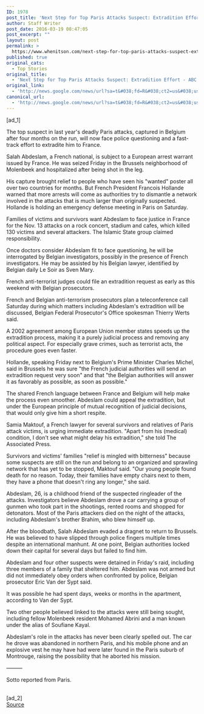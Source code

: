 ```yaml
---
ID: 1978
post_title: 'Next Step for Top Paris Attacks Suspect: Extradition Effort &#8211; ABC News'
author: Staff Writer
post_date: 2016-03-19 08:47:05
post_excerpt: ""
layout: post
permalink: >
  https://www.whenitson.com/next-step-for-top-paris-attacks-suspect-extradition-effort-abc-news/
published: true
original_cats:
  - Top Stories
original_title:
  - 'Next Step for Top Paris Attacks Suspect: Extradition Effort - ABC News'
original_link:
  - 'http://news.google.com/news/url?sa=t&#038;fd=R&#038;ct2=us&#038;usg=AFQjCNH_GeYk0BF6-0qDYoLKffi20WeFQg&#038;clid=c3a7d30bb8a4878e06b80cf16b898331&#038;cid=52779064361922&#038;ei=CBLtVrj1NMWohAHr5rfYAw&#038;url=http://abcnews.go.com/International/wireStory/step-top-paris-attacks-suspect-extradition-effort-37771840'
canonical_url:
  - 'http://news.google.com/news/url?sa=t&#038;fd=R&#038;ct2=us&#038;usg=AFQjCNH_GeYk0BF6-0qDYoLKffi20WeFQg&#038;clid=c3a7d30bb8a4878e06b80cf16b898331&#038;cid=52779064361922&#038;ei=CBLtVrj1NMWohAHr5rfYAw&#038;url=http://abcnews.go.com/International/wireStory/step-top-paris-attacks-suspect-extradition-effort-37771840'
---
```

 [ad_1]
<br><div readability="142">
<p itemprop="articleBody">
The top suspect in last year's deadly Paris attacks, captured in Belgium after four months on the run, will now face police questioning and a fast-track effort to extradite him to France.</p>
<p itemprop="articleBody">
Salah Abdeslam, a French national, is subject to a European arrest warrant issued by France. He was seized Friday in the Brussels neighborhood of Molenbeek and hospitalized after being shot in the leg.</p>
<p itemprop="articleBody">
His capture brought relief to people who have seen his "wanted" poster all over two countries for months. But French President Francois Hollande warned that more arrests will come as authorities try to dismantle a network involved in the attacks that is much larger than originally suspected. Hollande is holding an emergency defense meeting in Paris on Saturday.</p>
<p itemprop="articleBody">
Families of victims and survivors want Abdeslam to face justice in France for the Nov. 13 attacks on a rock concert, stadium and cafes, which killed 130 victims and several attackers. The Islamic State group claimed responsibility.</p>
<p itemprop="articleBody">
Once doctors consider Abdeslam fit to face questioning, he will be interrogated by Belgian investigators, possibly in the presence of French investigators. He may be assisted by his Belgian lawyer, identified by Belgian daily Le Soir as Sven Mary.</p>
<p itemprop="articleBody">
French anti-terrorist judges could file an extradition request as early as this weekend with Belgian prosecutors.</p>
<p itemprop="articleBody">
French and Belgian anti-terrorism prosecutors plan a teleconference call Saturday during which matters including Abdeslam's extradition will be discussed, Belgian Federal Prosecutor's Office spokesman Thierry Werts said.</p>
<p itemprop="articleBody">
A 2002 agreement among European Union member states speeds up the extradition process, making it a purely judicial process and removing any political aspect. For especially grave crimes, such as terrorist acts, the procedure goes even faster.</p>
<p itemprop="articleBody">
Hollande, speaking Friday next to Belgium's Prime Minister Charles Michel, said in Brussels he was sure "the French judicial authorities will send an extradition request very soon" and that "the Belgian authorities will answer it as favorably as possible, as soon as possible."</p>
<p itemprop="articleBody">
The shared French language between France and Belgium will help make the process even smoother. Abdeslam could appeal the extradition, but under the European principle of mutual recognition of judicial decisions, that would only give him a short respite.</p>
<p itemprop="articleBody">
Samia Maktouf, a French lawyer for several survivors and relatives of Paris attack victims, is urging immediate extradition. "Apart from his (medical) condition, I don't see what might delay his extradition," she told The Associated Press.</p>
<p itemprop="articleBody">
Survivors and victims' families "relief is mingled with bitterness" because some suspects are still on the run and belong to an organized and sprawling network that has yet to be stopped, Maktouf said. "Our young people found death for no reason. Today, their families have empty chairs next to them, they have a phone that doesn't ring any longer," she said.</p>
<p itemprop="articleBody">
Abdeslam, 26, is a childhood friend of the suspected ringleader of the attacks. Investigators believe Abdeslam drove a car carrying a group of gunmen who took part in the shootings, rented rooms and shopped for detonators. Most of the Paris attackers died on the night of the attacks, including Abdeslam's brother Brahim, who blew himself up.</p>
<p itemprop="articleBody">
After the bloodbath, Salah Abdeslam evaded a dragnet to return to Brussels. He was believed to have slipped through police fingers multiple times despite an international manhunt. At one point, Belgian authorities locked down their capital for several days but failed to find him.</p>
<p itemprop="articleBody">
Abdeslam and four other suspects were detained in Friday's raid, including three members of a family that sheltered him. Abdeslam was not armed but did not immediately obey orders when confronted by police, Belgian prosecutor Eric Van der Sypt said.</p>
<p itemprop="articleBody">
It was possible he had spent days, weeks or months in the apartment, according to Van der Sypt.</p>
<p itemprop="articleBody">
Two other people believed linked to the attacks were still being sought, including fellow Molenbeek resident Mohamed Abrini and a man known under the alias of Soufiane Kayal.</p>
<p itemprop="articleBody">
Abdeslam's role in the attacks has never been clearly spelled out. The car he drove was abandoned in northern Paris, and his mobile phone and an explosive vest he may have had were later found in the Paris suburb of Montrouge, raising the possibility that he aborted his mission.</p>
<p itemprop="articleBody">
———</p>
<p itemprop="articleBody">
Sotto reported from Paris.</p>
</div>
<br>[ad_2]
<br><a href="http://news.google.com/news/url?sa=t&#038;fd=R&#038;ct2=us&#038;usg=AFQjCNH_GeYk0BF6-0qDYoLKffi20WeFQg&#038;clid=c3a7d30bb8a4878e06b80cf16b898331&#038;cid=52779064361922&#038;ei=CBLtVrj1NMWohAHr5rfYAw&#038;url=http://abcnews.go.com/International/wireStory/step-top-paris-attacks-suspect-extradition-effort-37771840">Source </a>